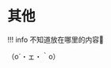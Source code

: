 # 其他

!!! info
    不知道放在哪里的内容🫥

<link rel="stylesheet" href="../../css/index_styles.css">
<div class="center-container">
  <!-- <h1>Home</h1> -->
  <state>（o´・ェ・｀o）</state>
</div>
